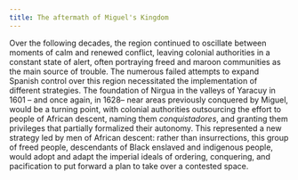 ```yaml
---
title: The aftermath of Miguel's Kingdom
---
```


Over the following decades, the region continued to oscillate between moments of calm and renewed conflict, leaving colonial authorities in a constant state of alert, often portraying freed and maroon communities as the main source of trouble. The numerous failed attempts to expand Spanish control over this region necessitated the implementation of different strategies. The foundation of Nirgua in the valleys of Yaracuy in 1601 – and once again, in 1628– near areas previously conquered by Miguel, would be a turning point, with colonial authorities outsourcing the effort to people of African descent, naming them _conquistadores_, and granting them privileges that partially formalized their autonomy. This represented a new strategy led by men of African descent: rather than insurrections, this group of freed people, descendants of Black enslaved and indigenous people, would adopt and adapt the imperial ideals of ordering, conquering, and pacification to put forward a plan to take over a contested space.
